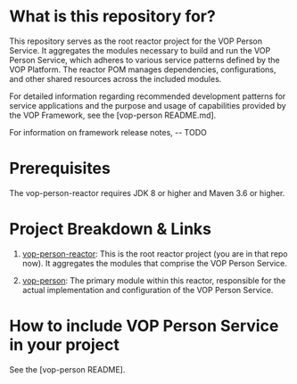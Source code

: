 # What is this repository for?

This repository serves as the root reactor project for the VOP Person Service. It aggregates the modules necessary to
build and run the VOP Person Service, which adheres to various service patterns defined by the VOP Platform. The reactor
POM manages dependencies, configurations, and other shared resources across the included modules.

For detailed information regarding recommended development patterns for service applications and the purpose and usage
of capabilities provided by the VOP Framework, see the [vop-person README.md].

For information on framework release notes, -- TODO

# Prerequisites

The vop-person-reactor requires JDK 8 or higher and Maven 3.6 or higher.

# Project Breakdown & Links

1. [vop-person-reactor](link): This is the root reactor project (you are in that repo now). It aggregates the modules
   that comprise the VOP Person Service.

2. [vop-person](vop-person/README.md): The primary module within this reactor, responsible for the actual implementation
   and configuration of the VOP Person Service.

# How to include VOP Person Service in your project

See the [vop-person README].
